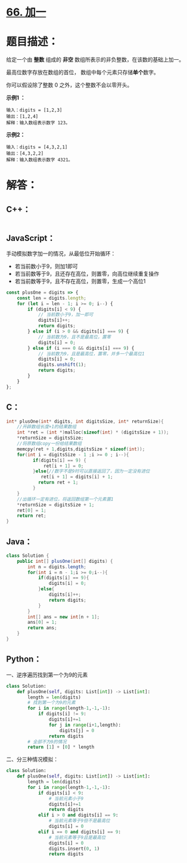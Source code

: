 # [66. 加一](https://leetcode-cn.com/problems/plus-one/)

# 题目描述：

给定一个由 **整数** 组成的 **非空** 数组所表示的非负整数，在该数的基础上加一。

最高位数字存放在数组的首位， 数组中每个元素只存储**单个**数字。

你可以假设除了整数 0 之外，这个整数不会以零开头。



**示例1 ：**

```
输入：digits = [1,2,3]
输出：[1,2,4]
解释：输入数组表示数字 123。
```

**示例2：**

```
输入：digits = [4,3,2,1]
输出：[4,3,2,2]
解释：输入数组表示数字 4321。
```



# 解答：

## C++：

```C++

```

## JavaScript：

手动模拟数字加一的情况，从最低位开始循环：
- 若当前数小于9，则加1即可
- 若当前数等于9，且还存在高位，则置零，向高位继续重复操作
- 若当前数等于9，且不存在高位，则置零，生成一个高位1

```javascript
const plusOne = digits => {
    const len = digits.length;
    for (let i = len - 1; i >= 0; i--) {
        if (digits[i] < 9) {
            // 当前数小于9，加一即可
            digits[i]++;
            return digits;
        } else if (i > 0 && digits[i] === 9) {
            // 当前数为9，且不是最高位，置零
            digits[i] = 0;
        } else if (i === 0 && digits[i] === 9) {
            // 当前数为9，且是最高位，置零，并多一个最高位1
            digits[i] = 0;
            digits.unshift(1);
            return digits;
        }
    }
};
```

## C：
```c
int* plusOne(int* digits, int digitsSize, int* returnSize){
    //开辟数组长度+1的结果数组
    int *ret = (int *)malloc(sizeof(int) * (digitsSize + 1));
    *returnSize = digitsSize;
    //将原数组copy一份给结果数组
    memcpy(ret + 1,digits,digitsSize * sizeof(int));
    for(int i = digitsSize - 1 ;i >= 0 ; i--){
          if(digits[i] == 9) {
              ret[i + 1] = 0;
          }else{//数字不是9时可以直接返回了，因为一定没有进位
             ret[i + 1] = digits[i] + 1;
            return ret + 1;
          }
    }
    //出循环一定有进位，将返回数组第一个元素置1
    *returnSize = digitsSize + 1;
    ret[0] = 1;
    return ret;
}
```

## Java：
```java
class Solution {
    public int[] plusOne(int[] digits) {
        int n = digits.length;
        for(int i = n - 1;i >= 0;i--){
            if(digits[i] == 9){
                digits[i] = 0;
            }else{
                digits[i]++;
                return digits;
            } 
        }
        int[] ans = new int[n + 1];
        ans[0] = 1;
        return ans;
    }
}
```

## Python：

一、逆序遍历找到第一个为9的元素
```python
class Solution:
    def plusOne(self, digits: List[int]) -> List[int]:
        length = len(digits)
        # 找到第一个为9的元素
        for i in range(length-1,-1,-1):
            if digits[i] != 9:
                digits[i]+=1
                for j in range(i+1,length):
                    digits[j] = 0
                return digits
        # 全部不为9的情况
        return [1] + [0] * length
```

二、分三种情况模拟：
```python
class Solution:
    def plusOne(self, digits: List[int]) -> List[int]:
        length = len(digits)
        for i in range(length-1,-1,-1):
            if digits[i] < 9:
                # 当前元素小于9
                digits[i]+=1
                return digits
            elif i > 0 and digits[i] == 9:
                # 当前元素等于9但不是最高位
                digits[i] = 0
            elif i == 0 and digits[i] == 9:
                # 当前元素等于9且是最高位
                digits[i] = 0
                digits.insert(0, 1)
                return digits
```

